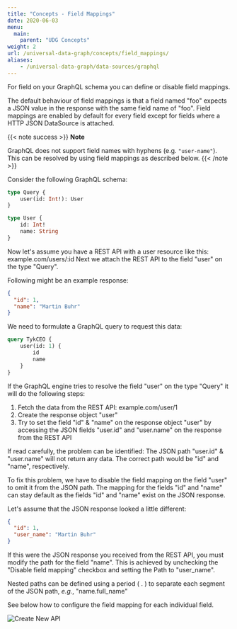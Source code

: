 ```yaml
---
title: "Concepts - Field Mappings"
date: 2020-06-03
menu:
  main:
    parent: "UDG Concepts"
weight: 2
url: /universal-data-graph/concepts/field_mappings/
aliases:
    - /universal-data-graph/data-sources/graphql
---
```


For field on your GraphQL schema you can define or disable field mappings.

The default behaviour of field mappings is that a field named "foo" expects a JSON value in the response with the same field name of "foo".
Field mappings are enabled by default for every field except for fields where a HTTP JSON DataSource is attached.

{{< note success >}}
**Note**  

GraphQL does not support field names with hyphens (e.g. `"user-name"`). This can be resolved by using field mappings as described below. 
{{< /note >}}

Consider the following GraphQL schema:

```graphql
type Query {
    user(id: Int!): User
}

type User {
    id: Int!
    name: String
}
```

Now let's assume you have a REST API with a user resource like this: example.com/users/:id
Next we attach the REST API to the field "user" on the type "Query".

Following might be an example response:

```json
{
  "id": 1,
  "name": "Martin Buhr"
}
```

We need to formulate a GraphQL query to request this data:

```graphql
query TykCEO {
    user(id: 1) {
        id
        name
    }
}
```

If the GraphQL engine tries to resolve the field "user" on the type "Query" it will do the following steps:
1. Fetch the data from the REST API: example.com/user/1
2. Create the response object "user"
3. Try to set the field "id" & "name" on the response object "user" by accessing the JSON fields "user.id" and "user.name" on the response from the REST API

If read carefully, the problem can be identified:
The JSON path "user.id" & "user.name" will not return any data.
The correct path would be "id" and "name", respectively.

To fix this problem, we have to disable the field mapping on the field "user" to omit it from the JSON path.
The mapping for the fields "id" and "name" can stay default as the fields "id" and "name" exist on the JSON response.

Let's assume that the JSON response looked a little different:

````json
{
  "id": 1,
  "user_name": "Martin Buhr"
}
````

If this were the JSON response you received from the REST API, you must modify the path for the field "name".
This is achieved by unchecking the "Disable field mapping" checkbox and setting the Path to "user_name".

Nested paths can be defined using a period ( . ) to separate each segment of the JSON path, *e.g.*, "name.full_name" 

See below how to configure the field mapping for each individual field.  

![Create New API](/docs/img/dashboard/udg/concepts/field_mappings.png)